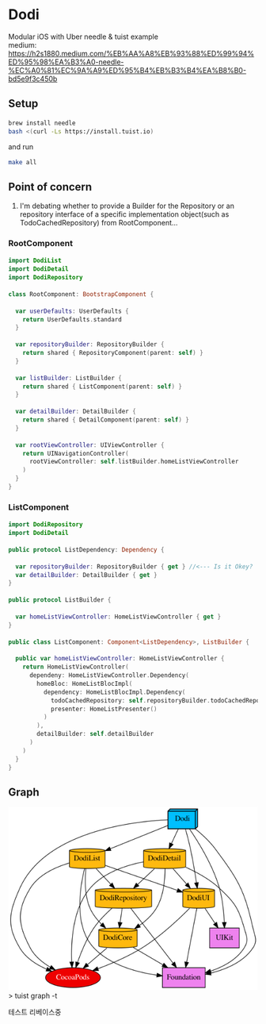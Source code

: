 # Dodi
Modular iOS with Uber needle &amp; tuist example
<br/>
medium: https://h2s1880.medium.com/%EB%AA%A8%EB%93%88%ED%99%94%ED%95%98%EA%B3%A0-needle-%EC%A0%81%EC%9A%A9%ED%95%B4%EB%B3%B4%EA%B8%B0-bd5e9f3c450b

## Setup
```sh
brew install needle
bash <(curl -Ls https://install.tuist.io)
```

and run
```sh
make all
```

## Point of concern

1. I'm debating whether to provide a Builder for the Repository or an repository interface of a specific implementation object(such as TodoCachedRepository) from RootComponent...

### RootComponent
```swift
import DodiList
import DodiDetail
import DodiRepository

class RootComponent: BootstrapComponent {

  var userDefaults: UserDefaults {
    return UserDefaults.standard
  }

  var repositoryBuilder: RepositoryBuilder {
    return shared { RepositoryComponent(parent: self) }
  }

  var listBuilder: ListBuilder {
    return shared { ListComponent(parent: self) }
  }

  var detailBuilder: DetailBuilder {
    return shared { DetailComponent(parent: self) }
  }

  var rootViewController: UIViewController {
    return UINavigationController(
      rootViewController: self.listBuilder.homeListViewController
    )
  }
}
```

### ListComponent
```swift
import DodiRepository
import DodiDetail

public protocol ListDependency: Dependency {

  var repositoryBuilder: RepositoryBuilder { get } //<--- Is it Okey?
  var detailBuilder: DetailBuilder { get }
}

public protocol ListBuilder {

  var homeListViewController: HomeListViewController { get }
}

public class ListComponent: Component<ListDependency>, ListBuilder {

  public var homeListViewController: HomeListViewController {
    return HomeListViewController(
      dependeny: HomeListViewController.Dependency(
        homeBloc: HomeListBlocImpl(
          dependency: HomeListBlocImpl.Dependency(
            todoCachedRepository: self.repositoryBuilder.todoCachedRepository,
            presenter: HomeListPresenter()
          )
        ),
        detailBuilder: self.detailBuilder
      )
    )
  }
}
```

## Graph
<img src="https://github.com/GeekTree0101/Dodi/blob/master/graph.png" />
> tuist graph -t

테스트 리베이스중
